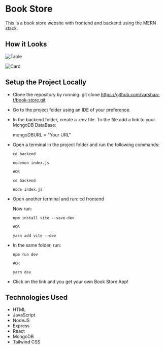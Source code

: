# Book Store

This is a book store website with frontend and backend using the MERN stack.

## How it Looks

![Table](https://github.com/varshaa-t/book-store/assets/60147227/27908fb9-9bd6-4a18-b26a-6317ad7a12cf)

![Card](https://github.com/varshaa-t/book-store/assets/60147227/dc1fbafd-5cf9-4c73-9dca-b648dbb99e92)

## Setup the Project Locally

- Clone the repository by running: git clone https://github.com/varshaa-t/book-store.git

- Go to the project folder using an IDE of your preference.

- In the backend folder, create a .env file. To the file add a link to your MongoDB DataBase:
  
  mongoDBURL = "Your URL"

- Open a terminal in the project folder and run the following commands:
  ```
  cd backend
  
  nodemon index.js

  #OR

  cd backend
  
  node index.js
  ```

- Open another terminal and run: cd frontend

  Now run: 
  ```
  npm install vite --save-dev

  #OR

  yarn add vite --dev
  ```

- In the same folder, run: 
  ```
  npm run dev

  #OR

  yarn dev
  ```

- Click on the link and you get your own Book Store App!

## Technologies Used

- HTML
- JavaScript
- NodeJS
- Express
- React
- MongoDB
- Tailwind CSS 
